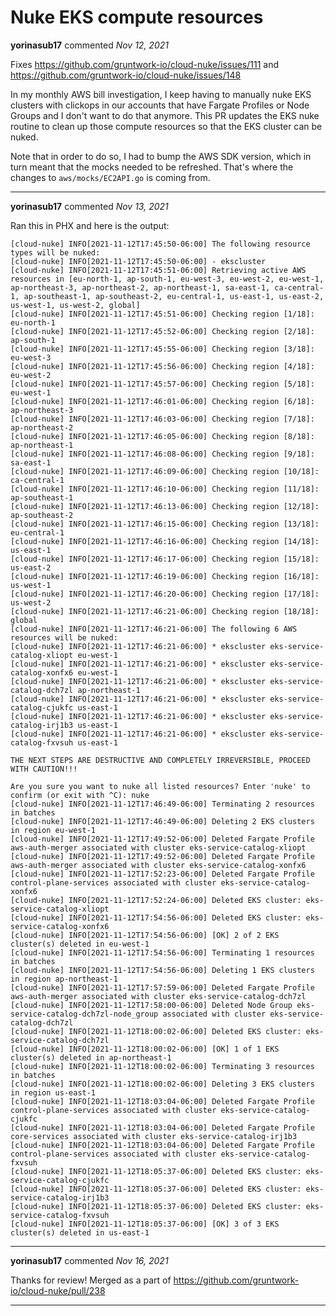 # Nuke EKS compute resources

**yorinasub17** commented *Nov 12, 2021*

Fixes https://github.com/gruntwork-io/cloud-nuke/issues/111 and https://github.com/gruntwork-io/cloud-nuke/issues/148

In my monthly AWS bill investigation, I keep having to manually nuke EKS clusters with clickops in our accounts that have Fargate Profiles or Node Groups and I don't want to do that anymore. This PR updates the EKS nuke routine to clean up those compute resources so that the EKS cluster can be nuked.

Note that in order to do so, I had to bump the AWS SDK version, which in turn meant that the mocks needed to be refreshed. That's where the changes to `aws/mocks/EC2API.go` is coming from.
<br />
***


**yorinasub17** commented *Nov 13, 2021*

Ran this in PHX and here is the output:

```
[cloud-nuke] INFO[2021-11-12T17:45:50-06:00] The following resource types will be nuked:
[cloud-nuke] INFO[2021-11-12T17:45:50-06:00] - ekscluster
[cloud-nuke] INFO[2021-11-12T17:45:51-06:00] Retrieving active AWS resources in [eu-north-1, ap-south-1, eu-west-3, eu-west-2, eu-west-1, ap-northeast-3, ap-northeast-2, ap-northeast-1, sa-east-1, ca-central-1, ap-southeast-1, ap-southeast-2, eu-central-1, us-east-1, us-east-2, us-west-1, us-west-2, global]
[cloud-nuke] INFO[2021-11-12T17:45:51-06:00] Checking region [1/18]: eu-north-1
[cloud-nuke] INFO[2021-11-12T17:45:52-06:00] Checking region [2/18]: ap-south-1
[cloud-nuke] INFO[2021-11-12T17:45:55-06:00] Checking region [3/18]: eu-west-3
[cloud-nuke] INFO[2021-11-12T17:45:56-06:00] Checking region [4/18]: eu-west-2
[cloud-nuke] INFO[2021-11-12T17:45:57-06:00] Checking region [5/18]: eu-west-1
[cloud-nuke] INFO[2021-11-12T17:46:01-06:00] Checking region [6/18]: ap-northeast-3
[cloud-nuke] INFO[2021-11-12T17:46:03-06:00] Checking region [7/18]: ap-northeast-2
[cloud-nuke] INFO[2021-11-12T17:46:05-06:00] Checking region [8/18]: ap-northeast-1
[cloud-nuke] INFO[2021-11-12T17:46:08-06:00] Checking region [9/18]: sa-east-1
[cloud-nuke] INFO[2021-11-12T17:46:09-06:00] Checking region [10/18]: ca-central-1
[cloud-nuke] INFO[2021-11-12T17:46:10-06:00] Checking region [11/18]: ap-southeast-1
[cloud-nuke] INFO[2021-11-12T17:46:13-06:00] Checking region [12/18]: ap-southeast-2
[cloud-nuke] INFO[2021-11-12T17:46:15-06:00] Checking region [13/18]: eu-central-1
[cloud-nuke] INFO[2021-11-12T17:46:16-06:00] Checking region [14/18]: us-east-1
[cloud-nuke] INFO[2021-11-12T17:46:17-06:00] Checking region [15/18]: us-east-2
[cloud-nuke] INFO[2021-11-12T17:46:19-06:00] Checking region [16/18]: us-west-1
[cloud-nuke] INFO[2021-11-12T17:46:20-06:00] Checking region [17/18]: us-west-2
[cloud-nuke] INFO[2021-11-12T17:46:21-06:00] Checking region [18/18]: global
[cloud-nuke] INFO[2021-11-12T17:46:21-06:00] The following 6 AWS resources will be nuked:
[cloud-nuke] INFO[2021-11-12T17:46:21-06:00] * ekscluster eks-service-catalog-xliopt eu-west-1
[cloud-nuke] INFO[2021-11-12T17:46:21-06:00] * ekscluster eks-service-catalog-xonfx6 eu-west-1
[cloud-nuke] INFO[2021-11-12T17:46:21-06:00] * ekscluster eks-service-catalog-dch7zl ap-northeast-1
[cloud-nuke] INFO[2021-11-12T17:46:21-06:00] * ekscluster eks-service-catalog-cjukfc us-east-1
[cloud-nuke] INFO[2021-11-12T17:46:21-06:00] * ekscluster eks-service-catalog-irj1b3 us-east-1
[cloud-nuke] INFO[2021-11-12T17:46:21-06:00] * ekscluster eks-service-catalog-fxvsuh us-east-1

THE NEXT STEPS ARE DESTRUCTIVE AND COMPLETELY IRREVERSIBLE, PROCEED WITH CAUTION!!!

Are you sure you want to nuke all listed resources? Enter 'nuke' to confirm (or exit with ^C): nuke
[cloud-nuke] INFO[2021-11-12T17:46:49-06:00] Terminating 2 resources in batches
[cloud-nuke] INFO[2021-11-12T17:46:49-06:00] Deleting 2 EKS clusters in region eu-west-1
[cloud-nuke] INFO[2021-11-12T17:49:52-06:00] Deleted Fargate Profile aws-auth-merger associated with cluster eks-service-catalog-xliopt
[cloud-nuke] INFO[2021-11-12T17:49:52-06:00] Deleted Fargate Profile aws-auth-merger associated with cluster eks-service-catalog-xonfx6
[cloud-nuke] INFO[2021-11-12T17:52:23-06:00] Deleted Fargate Profile control-plane-services associated with cluster eks-service-catalog-xonfx6
[cloud-nuke] INFO[2021-11-12T17:52:24-06:00] Deleted EKS cluster: eks-service-catalog-xliopt
[cloud-nuke] INFO[2021-11-12T17:54:56-06:00] Deleted EKS cluster: eks-service-catalog-xonfx6
[cloud-nuke] INFO[2021-11-12T17:54:56-06:00] [OK] 2 of 2 EKS cluster(s) deleted in eu-west-1
[cloud-nuke] INFO[2021-11-12T17:54:56-06:00] Terminating 1 resources in batches
[cloud-nuke] INFO[2021-11-12T17:54:56-06:00] Deleting 1 EKS clusters in region ap-northeast-1
[cloud-nuke] INFO[2021-11-12T17:57:59-06:00] Deleted Fargate Profile aws-auth-merger associated with cluster eks-service-catalog-dch7zl
[cloud-nuke] INFO[2021-11-12T17:58:00-06:00] Deleted Node Group eks-service-catalog-dch7zl-node_group associated with cluster eks-service-catalog-dch7zl
[cloud-nuke] INFO[2021-11-12T18:00:02-06:00] Deleted EKS cluster: eks-service-catalog-dch7zl
[cloud-nuke] INFO[2021-11-12T18:00:02-06:00] [OK] 1 of 1 EKS cluster(s) deleted in ap-northeast-1
[cloud-nuke] INFO[2021-11-12T18:00:02-06:00] Terminating 3 resources in batches
[cloud-nuke] INFO[2021-11-12T18:00:02-06:00] Deleting 3 EKS clusters in region us-east-1
[cloud-nuke] INFO[2021-11-12T18:03:04-06:00] Deleted Fargate Profile control-plane-services associated with cluster eks-service-catalog-cjukfc
[cloud-nuke] INFO[2021-11-12T18:03:04-06:00] Deleted Fargate Profile core-services associated with cluster eks-service-catalog-irj1b3
[cloud-nuke] INFO[2021-11-12T18:03:04-06:00] Deleted Fargate Profile control-plane-services associated with cluster eks-service-catalog-fxvsuh
[cloud-nuke] INFO[2021-11-12T18:05:37-06:00] Deleted EKS cluster: eks-service-catalog-cjukfc
[cloud-nuke] INFO[2021-11-12T18:05:37-06:00] Deleted EKS cluster: eks-service-catalog-irj1b3
[cloud-nuke] INFO[2021-11-12T18:05:37-06:00] Deleted EKS cluster: eks-service-catalog-fxvsuh
[cloud-nuke] INFO[2021-11-12T18:05:37-06:00] [OK] 3 of 3 EKS cluster(s) deleted in us-east-1
```
***

**yorinasub17** commented *Nov 16, 2021*

Thanks for review! Merged as a part of https://github.com/gruntwork-io/cloud-nuke/pull/238
***

